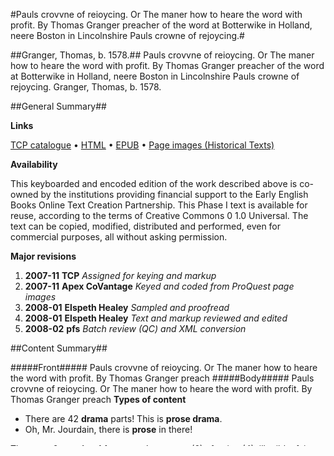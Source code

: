 #Pauls crovvne of reioycing. Or The maner how to heare the word with profit. By Thomas Granger preacher of the word at Botterwike in Holland, neere Boston in Lincolnshire Pauls crowne of rejoycing.#

##Granger, Thomas, b. 1578.##
Pauls crovvne of reioycing. Or The maner how to heare the word with profit. By Thomas Granger preacher of the word at Botterwike in Holland, neere Boston in Lincolnshire
Pauls crowne of rejoycing.
Granger, Thomas, b. 1578.

##General Summary##

**Links**

[TCP catalogue](http://www.ota.ox.ac.uk/tcp/)  • 
[HTML](http://tei.it.ox.ac.uk/tcp/Texts-HTML/free/A02/A02036.html)  • 
[EPUB](http://tei.it.ox.ac.uk/tcp/Texts-EPUB/free/A02/A02036.epub) • 
[Page images (Historical Texts)](https://data.historicaltexts.jisc.ac.uk/view?pubId=eebo-99850204e&pageId=eebo-99850204e-15391-1)

**Availability**

This keyboarded and encoded edition of the
	       work described above is co-owned by the institutions
	       providing financial support to the Early English Books
	       Online Text Creation Partnership. This Phase I text is
	       available for reuse, according to the terms of Creative
	       Commons 0 1.0 Universal. The text can be copied,
	       modified, distributed and performed, even for
	       commercial purposes, all without asking permission.

**Major revisions**

1. __2007-11__ __TCP__ *Assigned for keying and markup*
1. __2007-11__ __Apex CoVantage__ *Keyed and coded from ProQuest page images*
1. __2008-01__ __Elspeth Healey__ *Sampled and proofread*
1. __2008-01__ __Elspeth Healey__ *Text and markup reviewed and edited*
1. __2008-02__ __pfs__ *Batch review (QC) and XML conversion*

##Content Summary##

#####Front#####
Pauls crovvne of reioycing. Or The maner how to heare the word with profit. By Thomas Granger preach
#####Body#####
Pauls crovvne of reioycing. Or The maner how to heare the word with profit. By Thomas Granger preach
**Types of content**

  * There are 42 **drama** parts! This is **prose drama**.
  * Oh, Mr. Jourdain, there is **prose** in there!

There are 6 **ommitted** fragments! 
 @__reason__ (6) : foreign (4), illegible: faint (1), illegible (1)  •  @__extent__ (2) : 1 letter (2)

**Character listing**


|Text|string(s)|codepoint(s)|
|---|---|---|
|Latin Extended-A|ſ|383|
|Combining             Diacritical Marks|̄|772|
|General Punctuation|•—|8226 8212|
|Geometric Shapes|▪|9642|
|CJKSymbolsandPunctuation|〈〉|12296 12297|

##Tag Usage Summary##

###Header Tag Usage###

|No|element name|occ|attributes|
|---|---|---|---|
|1.|__author__|2||
|2.|__availability__|1||
|3.|__biblFull__|1||
|4.|__change__|5||
|5.|__date__|8| @__when__ (1) : 2008-09 (1)|
|6.|__edition__|1||
|7.|__editionStmt__|1||
|8.|__editorialDecl__|1||
|9.|__extent__|2||
|10.|__idno__|6| @__type__ (6) : DLPS (1), STC (2), EEBO-CITATION (1), PROQUEST (1), VID (1)|
|11.|__keywords__|1| @__scheme__ (1) : http://authorities.loc.gov/ (1)|
|12.|__label__|5||
|13.|__langUsage__|1||
|14.|__language__|1| @__ident__ (1) : eng (1)|
|15.|__listPrefixDef__|1||
|16.|__note__|6||
|17.|__notesStmt__|2||
|18.|__p__|11||
|19.|__prefixDef__|2| @__ident__ (2) : tcp (1), char (1)  •  @__matchPattern__ (2) : ([0-9\-]+):([0-9IVX]+) (1), (.+) (1)  •  @__replacementPattern__ (2) : http://eebo.chadwyck.com/downloadtiff?vid=$1&page=$2 (1), https://raw.githubusercontent.com/textcreationpartnership/Texts/master/tcpchars.xml#$1 (1)|
|20.|__projectDesc__|1||
|21.|__pubPlace__|2||
|22.|__publicationStmt__|2||
|23.|__publisher__|2||
|24.|__ref__|2| @__target__ (2) : https://creativecommons.org/publicdomain/zero/1.0/ (1), http://www.textcreationpartnership.org/docs/. (1)|
|25.|__seriesStmt__|1||
|26.|__sourceDesc__|1||
|27.|__term__|1||
|28.|__textClass__|1||
|29.|__title__|5||
|30.|__titleStmt__|2||


###Text Tag Usage###

|No|element name|occ|attributes|
|---|---|---|---|
|1.|__bibl__|2||
|2.|__closer__|1||
|3.|__date__|1||
|4.|__dateline__|1||
|5.|__desc__|6||
|6.|__div__|3| @__type__ (3) : title_page (1), dedication (1), discourse (1)|
|7.|__epigraph__|1||
|8.|__g__|458| @__ref__ (458) : char:EOLhyphen (436), char:punc (20), char:cmbAbbrStroke (2)|
|9.|__gap__|6| @__reason__ (6) : foreign (4), illegible: faint (1), illegible (1)  •  @__extent__ (2) : 1 letter (2)|
|10.|__head__|2||
|11.|__hi__|286||
|12.|__note__|59| @__place__ (59) : margin (59)|
|13.|__opener__|1||
|14.|__p__|174| @__n__ (12) : 1 (2), 2 (5), 3 (3), 4 (2)|
|15.|__pb__|71| @__facs__ (71) : tcp:15391:1 (2), tcp:15391:2 (2), tcp:15391:3 (2), tcp:15391:4 (2), tcp:15391:5 (2), tcp:15391:6 (2), tcp:15391:7 (2), tcp:15391:8 (2), tcp:15391:9 (2), tcp:15391:10 (2), tcp:15391:11 (2), tcp:15391:12 (2), tcp:15391:13 (2), tcp:15391:14 (2), tcp:15391:15 (2), tcp:15391:16 (2), tcp:15391:17 (2), tcp:15391:18 (2), tcp:15391:19 (2), tcp:15391:20 (2), tcp:15391:21 (2), tcp:15391:22 (2), tcp:15391:23 (2), tcp:15391:24 (2), tcp:15391:25 (2), tcp:15391:26 (2), tcp:15391:27 (2), tcp:15391:28 (2), tcp:15391:29 (2), tcp:15391:30 (2), tcp:15391:31 (2), tcp:15391:32 (2), tcp:15391:33 (2), tcp:15391:34 (2), tcp:15391:35 (2), tcp:15391:36 (1)  •  @__rendition__ (1) : simple:additions (1)  •  @__n__ (66) : 1 (1), 2 (1), 3 (1), 4 (1), 5 (1), 6 (1), 7 (1), 8 (1), 9 (1), 10 (1), 11 (1), 12 (1), 13 (1), 14 (1), 15 (1), 16 (1), 17 (1), 18 (1), 19 (1), 20 (1), 21 (1), 22 (1), 23 (1), 24 (1), 25 (1), 26 (1), 27 (1), 28 (1), 29 (1), 30 (1), 31 (1), 32 (1), 33 (1), 34 (1), 35 (1), 36 (1), 37 (1), 38 (1), 39 (1), 40 (1), 41 (1), 42 (1), 43 (1), 44 (1), 45 (1), 46 (1), 47 (1), 48 (1), 49 (1), 50 (1), 51 (1), 52 (1), 53 (1), 54 (1), 55 (1), 56 (1), 57 (1), 58 (1), 59 (1), 60 (1), 61 (1), 62 (1), 63 (1), 64 (1), 65 (1), 66 (1)|
|16.|__q__|2||
|17.|__salute__|1||
|18.|__seg__|2| @__rend__ (2) : decorInit (2)|
|19.|__signed__|1||
|20.|__sp__|42||
|21.|__speaker__|42||
|22.|__trailer__|1||
